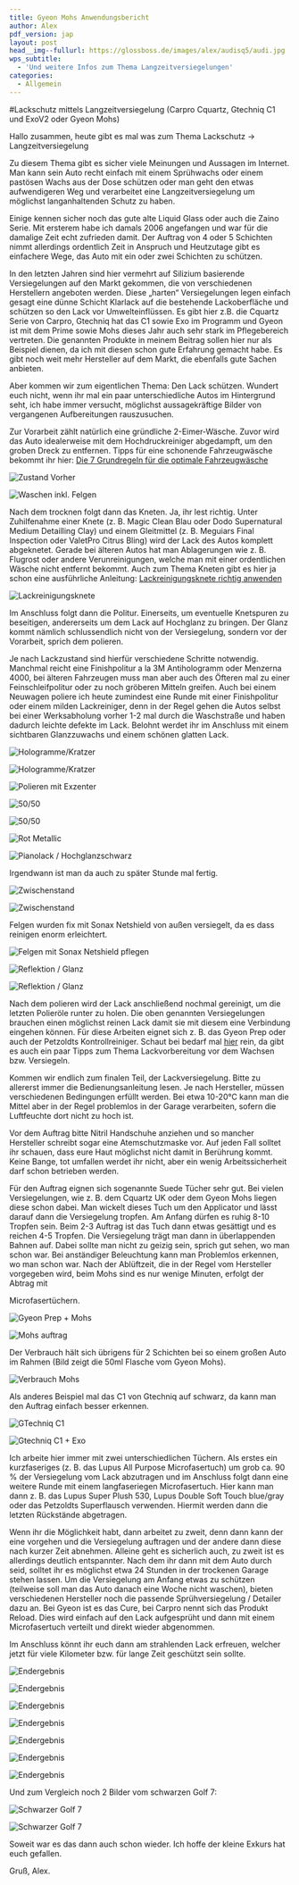 ```yaml
---
title: Gyeon Mohs Anwendungsbericht
author: Alex
pdf_version: jap
layout: post
head__img--fullurl: https://glossboss.de/images/alex/audisq5/audi.jpg
wps_subtitle:
  - 'Und weitere Infos zum Thema Langzeitversiegelungen'
categories:
  - Allgemein
---
```

#Lackschutz mittels Langzeitversiegelung (Carpro Cquartz, Gtechniq C1 und ExoV2 oder Gyeon Mohs)

Hallo zusammen,
heute gibt es mal was zum Thema Lackschutz -> Langzeitversiegelung
 
Zu diesem Thema gibt es sicher viele Meinungen und Aussagen im Internet. Man kann sein Auto recht einfach mit einem Sprühwachs oder einem pastösen Wachs aus der Dose schützen oder man geht den etwas aufwendigeren Weg und verarbeitet eine Langzeitversiegelung um möglichst langanhaltenden Schutz zu haben.
 
Einige kennen sicher noch das gute alte Liquid Glass oder auch die Zaino Serie. Mit ersterem habe ich damals 2006 angefangen und war für die damalige Zeit echt zufrieden damit. Der Auftrag von 4 oder 5 Schichten nimmt allerdings ordentlich Zeit in Anspruch und Heutzutage gibt es einfachere Wege, das Auto mit ein oder zwei Schichten zu schützen.
 
In den letzten Jahren sind hier vermehrt auf Silizium basierende Versiegelungen auf den Markt gekommen, die von verschiedenen Herstellern angeboten werden. Diese „harten“ Versiegelungen legen einfach gesagt eine dünne Schicht Klarlack auf die bestehende Lackoberfläche und schützen so den Lack vor Umwelteinflüssen. Es gibt hier z.B. die Cquartz Serie von Carpro, Gtechniq hat das C1 sowie Exo im Programm und Gyeon ist mit dem Prime sowie Mohs dieses Jahr auch sehr stark im Pflegebereich vertreten. Die genannten Produkte in meinem Beitrag sollen hier nur als Beispiel dienen, da ich mit diesen schon gute Erfahrung gemacht habe. Es gibt noch weit mehr Hersteller auf dem Markt, die ebenfalls gute Sachen anbieten.
 
Aber kommen wir zum eigentlichen Thema: Den Lack schützen.
Wundert euch nicht, wenn ihr mal ein paar unterschiedliche Autos im Hintergrund seht, ich habe immer versucht, möglichst aussagekräftige Bilder von vergangenen Aufbereitungen rauszusuchen.
 
Zur Vorarbeit zählt natürlich eine gründliche 2-Eimer-Wäsche. Zuvor wird das Auto idealerweise mit dem Hochdruckreiniger abgedampft, um den groben Dreck zu entfernen.
Tipps für eine schonende Fahrzeugwäsche bekommt ihr hier: [Die 7 Grundregeln für die optimale Fahrzeugwäsche](http://glossboss.de/tipps-tricks/die-7-grundregeln-fuer-die-optimale-fahrzeugwaesche)

![Zustand Vorher](http://abload.de/img/127sto.jpg)

![Waschen inkl. Felgen](http://abload.de/img/262sj6.jpg)


Nach dem trocknen folgt dann das Kneten. Ja, ihr lest richtig. Unter Zuhilfenahme einer Knete (z. B. Magic Clean Blau oder Dodo Supernatural Medium Detailling Clay) und einem Gleitmittel (z. B. Meguiars Final Inspection oder ValetPro Citrus Bling) wird der Lack des Autos komplett abgeknetet. Gerade bei älteren Autos hat man Ablagerungen wie z. B. Flugrost oder andere Verunreinigungen, welche man mit einer ordentlichen Wäsche nicht entfernt bekommt.
Auch zum Thema Kneten gibt es hier ja schon eine ausführliche Anleitung:
[Lackreinigungsknete richtig anwenden](http://glossboss.de/anleitungen/lackreinigungsknete-richtig-anwenden)

![Lackreinigungsknete](http://abload.de/img/39wsq5.jpg)

Im Anschluss folgt dann die Politur. Einerseits, um eventuelle Knetspuren zu beseitigen, andererseits um dem Lack auf Hochglanz zu bringen. Der Glanz kommt nämlich schlussendlich nicht von der Versiegelung, sondern vor der Vorarbeit, sprich dem polieren.
 
Je nach Lackzustand sind hierfür verschiedene Schritte notwendig. Manchmal reicht eine Finishpolitur a la 3M Antihologramm oder Menzerna 4000, bei älteren Fahrzeugen muss man aber auch des Öfteren mal zu einer Feinschleifpolitur oder zu noch gröberen Mitteln greifen.
Auch bei einem Neuwagen poliere ich heute zumindest eine Runde mit einer Finishpolitur oder einem milden Lackreiniger, denn in der Regel gehen die Autos selbst bei einer Werksabholung vorher 1-2 mal durch die Waschstraße und haben dadurch leichte defekte im Lack. Belohnt werdet ihr im Anschluss mit einem sichtbaren Glanzzuwachs und einem schönen glatten Lack.

![Hologramme/Kratzer](http://abload.de/img/52ishh.jpg)

![Hologramme/Kratzer](http://abload.de/img/4d2sje.jpg)

![Polieren mit Exzenter](http://abload.de/img/6wsslx.jpg)

![50/50](http://abload.de/img/7iss0i.jpg)

![50/50](http://abload.de/img/8oaszw.jpg)

![Rot Metallic](http://abload.de/img/9ers5k.jpg)


![Pianolack / Hochglanzschwarz](http://abload.de/img/107qs42.jpg)

Irgendwann ist man da auch zu später Stunde mal fertig.

![Zwischenstand](http://abload.de/img/11ldsc1.jpg)

![Zwischenstand](http://abload.de/img/1245sc8.jpg)

Felgen wurden fix mit Sonax Netshield von außen versiegelt, da es dass reinigen enorm erleichtert.

![Felgen mit Sonax Netshield pflegen](http://abload.de/img/1328shs.jpg)

![Reflektion / Glanz](http://abload.de/img/15o2sdx.jpg)

![Reflektion / Glanz](http://abload.de/img/1648s7a.jpg)

Nach dem polieren wird der Lack anschließend nochmal gereinigt, um die letzten Polieröle runter zu holen. Die oben genannten Versiegelungen brauchen einen möglichst reinen Lack damit sie mit diesem eine Verbindung eingehen können. Für diese Arbeiten eignet sich z. B. das Gyeon Prep oder auch der Petzoldts Kontrollreiniger.
Schaut bei bedarf mal [hier](http://glossboss.de/allgemein/lack-fettfrei-vorbereiten-versiegelung-wachs/) rein, da gibt es auch ein paar Tipps zum Thema Lackvorbereitung vor dem Wachsen bzw. Versiegeln.
 
Kommen wir endlich zum finalen Teil, der Lackversiegelung. Bitte zu allererst immer die Bedienungsanleitung lesen. Je nach Hersteller, müssen verschiedenen Bedingungen erfüllt werden. Bei etwa 10-20°C kann man die Mittel aber in der Regel problemlos in der Garage verarbeiten, sofern die Luftfeuchte dort nicht zu hoch ist.
 
Vor dem Auftrag bitte Nitril Handschuhe anziehen und so mancher Hersteller schreibt sogar eine Atemschutzmaske vor. Auf jeden Fall solltet ihr schauen, dass eure Haut möglichst nicht damit in Berührung kommt. Keine Bange, tot umfallen werdet ihr nicht, aber ein wenig Arbeitssicherheit darf schon betrieben werden.
 
Für den Auftrag eignen sich sogenannte Suede Tücher sehr gut. Bei vielen Versiegelungen, wie z. B. dem Cquartz UK oder dem Gyeon Mohs liegen diese schon dabei. Man wickelt dieses Tuch um den Applicator und lässt darauf dann die Versiegelung tropfen. Am Anfang dürfen es ruhig 8-10 Tropfen sein. Beim 2-3 Auftrag ist das Tuch dann etwas gesättigt und es reichen 4-5 Tropfen. Die Versiegelung trägt man dann in überlappenden Bahnen auf. Dabei sollte man nicht zu geizig sein, sprich gut sehen, wo man schon war. Bei anständiger Beleuchtung kann man Problemlos erkennen, wo man schon war.
Nach der Ablüftzeit, die in der Regel vom Hersteller vorgegeben wird, beim Mohs sind es nur wenige Minuten, erfolgt der Abtrag mit 

Microfasertüchern.

![Gyeon Prep + Mohs](http://abload.de/img/178qsf0.jpg)

![Mohs auftrag](http://abload.de/img/188hs5d.jpg)

Der Verbrauch hält sich übrigens für 2 Schichten bei so einem großen Auto im Rahmen (Bild zeigt die 50ml Flasche vom Gyeon Mohs).

![Verbrauch Mohs](http://abload.de/img/21lnu2p.jpg)

Als anderes Beispiel mal das C1 von Gtechniq auf schwarz, da kann man den Auftrag einfach besser erkennen.

![GTechniq C1](http://abload.de/img/19husyh.jpg)

![Gtechniq C1 + Exo](http://abload.de/img/20bzskg.jpg)

 
Ich arbeite hier immer mit zwei unterschiedlichen Tüchern. Als erstes ein kurzfaseriges (z. B. das Lupus All Purpose Microfasertuch) um grob ca. 90 % der Versiegelung vom Lack abzutragen und im Anschluss folgt dann eine weitere Runde mit einem langfaseriegen Microfasertuch. Hier kann man dann z. B. das Lupus Super Plush 530, Lupus Double Soft Touch blue/gray oder das Petzoldts Superflausch verwenden. Hiermit werden dann die letzten Rückstände abgetragen.
 
Wenn ihr die Möglichkeit habt, dann arbeitet zu zweit, denn dann kann der eine vorgehen und die Versiegelung auftragen und der andere dann diese nach kurzer Zeit abnehmen. Alleine geht es sicherlich auch, zu zweit ist es allerdings deutlich entspannter.
Nach dem ihr dann mit dem Auto durch seid, solltet ihr es möglichst etwa 24 Stunden in der trockenen Garage stehen lassen. Um die Versiegelung am Anfang etwas zu schützen (teilweise soll man das Auto danach eine Woche nicht waschen), bieten verschiedenen Hersteller noch die passende Sprühversiegelung / Detailer dazu an. Bei Gyeon ist es das Cure, bei Carpro nennt sich das Produkt Reload. Dies wird einfach auf den Lack aufgesprüht und dann mit einem Microfasertuch verteilt und direkt wieder abgenommen.

Im Anschluss könnt ihr euch dann am strahlenden Lack erfreuen, welcher jetzt für viele Kilometer bzw. für lange Zeit geschützt sein sollte.

![Endergebnis](http://abload.de/img/22tiu3p.jpg)

![Endergebnis](http://abload.de/img/23hvud4.jpg)

![Endergebnis](http://abload.de/img/24lmu0a.jpg)

![Endergebnis](http://abload.de/img/25lhu6l.jpg)

![Endergebnis](http://abload.de/img/26uputu.jpg)

![Endergebnis](http://abload.de/img/27wxul5.jpg)

![Endergebnis](http://abload.de/img/28hhuoe.jpg)

Und zum Vergleich noch 2 Bilder vom schwarzen Golf 7:

![Schwarzer Golf 7](http://abload.de/img/29lxuc5.jpg)

![Schwarzer Golf 7](http://abload.de/img/30a0ucl.jpg)

Soweit war es das dann auch schon wieder. Ich hoffe der kleine Exkurs hat euch gefallen.

Gruß, Alex.
